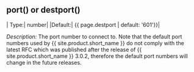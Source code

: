 ## port() or destport()

|  Type:|      number|
|Default:|  {{ page.destport | default: '601'}}|

*Description:* The port number to connect to. Note that the default port
numbers used by {{ site.product.short_name }} do not comply with the latest RFC which was
published after the release of {{ site.product.short_name }} 3.0.2, therefore the default
port numbers will change in the future releases.
